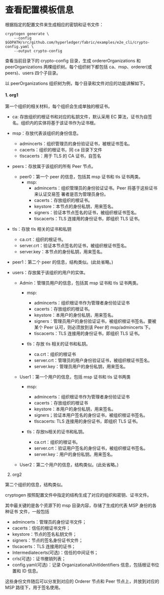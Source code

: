# 查看配置模板信息

根据指定的配置文件来生成相应的密钥和证书文件：

```
cryptogen generate \
    --config $GOPATH/src/github.com/hyperledger/fabric/examples/e2e_cli/crypto-config.yaml \
    --output crypto-config
```

查看当前目录下的 crypto-config 目录，生成 ordererOrganizations 和 peerOrganizations 两棵组织树。每个组织树下都包括 ca、msp、orderer(或 peers)、users 四个子目录。

以 peerOrganizations 组织树为例，每个目录和文件对应的功能讲解如下。

#### 1. org1

第一个组织的相关材料，每个组织会生成单独的根证书。

- ca: 存放组织的根证书和对应的私钥文件，默认采用 EC 算法，证书为自签名。组织内的实体将基于该证书作为证书根。

- msp：存放代表该组织的身份信息。
    - admincerts：组织管理员的身份验证证书，被根证书签名。
    - cacerts：组织的根证书，同 ca 目录下文件
    - tlscacerts：用于 TLS 的 CA 证书，自签名

- peers：存放属于该组织的所有 Peer 节点。
    - peer0：第一个 peer 的信息，包括其 msp 证书和 tls 证书两类。
        - msp:
            - admincerts：组织管理员的身份验证证书。Peer 将基于这些证书来认证交易签
                署者是否为管理员身份。
            - cacerts：存放组织的根证书。
            - keystore：本节点的身份私钥，用来签名。
            - signers：验证本节点签名的证书，被组织根证书签名。
            - tiscacerts：TLS 连接用的身份证书，即组织 TLS 证书。

- tls：存放 tls 相关的证书和私钥
    - ca.crt：组织的根证书。
    - server.crt：验证本节点签名的证书，被组织根证书签名。
    - server.key：本节点的身份私钥，用来签名。

- peer1：第二个 peer 的信息，结构类似。(此处省略。)

- users：存放属于该组织的用户的实体。
    - Admin：管理员用户的信息，包括其 msp 证书和 tls 证书两类。
        - msp:
            - admincerts：组织根证书作为管理者身份验证证书
            - cacerts：存放组织的根证书。
            - keystore：本用户的身份私钥，用来签名。
            - signers：管理员用户的身份验证证书，被组织根证书签名。要被某个 Peer
                认可，则必须放到该 Peer 的 msp/admincerts 下。
            - tiscacerts：TLS 连接用的身份证书，即组织 TLS 证书。

        - tls：存放 tls 相关的证书和私钥。
            - ca.crt：组织的根证书
            - server.crt：管理员的用户身份验证证书，被组织根证书签名。
            - server.key：管理员用户的身份私钥，用来签名。

    - User1：第一个用户的信息，包括 msp 证书和 tls 证书两类
        - msp:
            - admincerts：组织根证书作为管理者身份验证证书
            - cacerts：存放组织的根证书
            - keystore：本用户的身份私钥，用来签名。
            - signers；验证本用户签名的身份证书，被组织根证书签名。
            - tlscacerts: TLS 连接用的身份证书，即组织 TLS 证书。

        - tls：存放ts相关的证书和私钥。
            - ca.crt：组织的根证书。
            - server.crt：验证用户签名的身份证书，被组织根证书签名。
            - server.key：用户的身份私钥。用来签名。
    - User2：第二个用户的信息，结构类似。(此处省略。)

2. org2

第二个组织的信息，结构类似。

cryptogen 按照配置文件中指定的结构生成了对应的组织和密钥、证书文件。

其中最关键的是各个资源下的 msp 目录内容，存储了生成的代表 MSP 身份的各种证书
文件，一般包括

- admincerts：管理员的身份证书文件；
- cacerts：信任的根证书文件；
- keystore：节点的签名私钥文件；
- signers：节点的签名身份证书文件；
- tlscacerts：TLS 连接用的证书；
- Intermediatecerts(可选)：信任的中间证书；
- crls(可选)：证书撤销列表；
- config.yaml(可选)：记录 OrganizationalUnitIdentifiers 信息，包括根证书位置和 ID
信息。

这些身份文件随后可以分发到对应的 Orderer 节点和 Peer 节点上，并放到对应的 MSP
路径下，用于签名使用。

